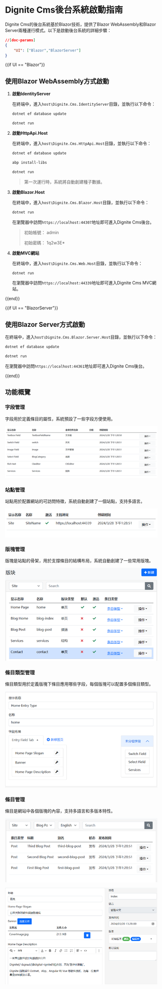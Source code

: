 # Dignite Cms後台系統啟動指南

Dignite Cms的後台系統基於Blazor技術，提供了Blazor WebAssembly和Blazor Server兩種運行模式。以下是啟動後台系統的詳細步驟：

````json
//[doc-params]
{
    "UI": ["Blazor","BlazorServer"]
}
````

{{if UI == "Blazor"}}

## 使用Blazor WebAssembly方式啟動

1. **啟動IdentityServer**

    在終端中，進入`host\Dignite.Cms.IdentityServer`目錄，並執行以下命令：

    ```bash
    dotnet ef database update
    ```

    ```bash
    dotnet run
    ```

2. **啟動HttpApi.Host**

    在終端中，進入`host\Dignite.Cms.HttpApi.Host`目錄，並執行以下命令：

    ```bash
    dotnet ef database update
    ```

    ```bash
    abp install-libs
    ```

    ```bash
    dotnet run
    ```

    > 第一次運行時，系統將自動創建種子數據。

3. **啟動Blazor.Host**

    在終端中，進入`host\Dignite.Cms.Blazor.Host`目錄，並執行以下命令：

    ```bash
    dotnet run
    ````

    在瀏覽器中訪問`https://localhost:44307`地址即可進入Dignite Cms後台。

    > 初始帳號： admin
    >
    > 初始密碼： 1q2w3E*

4. **啟動MVC網站**

    在終端中，進入`host\Dignite.Cms.Web.Host`目錄，並執行以下命令：

    ```bash
    dotnet run
    ```

    在瀏覽器中訪問`https://localhost:44339`地址即可進入Dignite Cms MVC網站。

{{end}}

{{if UI == "BlazorServer"}}

## 使用Blazor Server方式啟動

在終端中，進入`host\Dignite.Cms.Blazor.Server.Host`目錄，並執行以下命令：

```bash
dotnet ef database update
```

```bash
dotnet run
```

在瀏覽器中訪問`https://localhost:44361`地址即可進入Dignite Cms後台。

{{end}}

## 功能概覽

### 字段管理

字段用於定義條目的屬性，系統預設了一些字段方便使用。

![字段管理截圖](images/fields.png)

### 站點管理

站點用於配置網站的可訪問特徵，系統自動創建了一個站點，支持多語言。

![站點管理截圖](images/sites.png)

### 版塊管理

版塊是站點的骨架，用於支撐條目的結構布局，系統自動創建了一些常用版塊。

![版塊管理截圖](images/sections.png)

### 條目類型管理

條目類型用於定義版塊下條目應用哪些字段，每個版塊可以配置多個條目類型。

![條目類型配置截圖](images/entry-type-edit.png)

### 條目管理

條目是網站中各個版塊的內容，支持多語言和多版本特性。

![條目列表截圖](images/entry-list.png)

![條目編輯頁面截圖](images/entry-edit.png)
